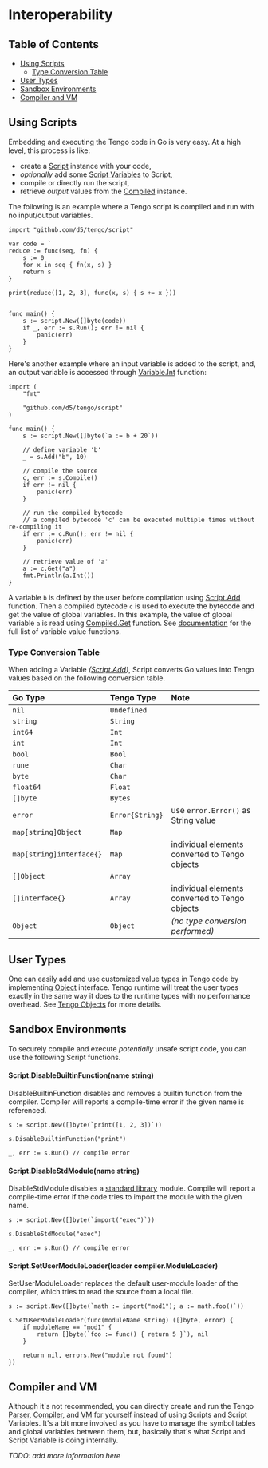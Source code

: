 # Interoperability  

## Table of Contents 

- [Using Scripts](#using-scripts)
  - [Type Conversion Table](#type-conversion-table)
- [User Types](#user-types)
- [Sandbox Environments](#sandbox-environments)
- [Compiler and VM](#compiler-and-vm)

## Using Scripts

Embedding and executing the Tengo code in Go is very easy. At a high level, this process is like:

- create a [Script](https://godoc.org/github.com/d5/tengo/script#Script) instance with your code,
- _optionally_ add some [Script Variables](https://godoc.org/github.com/d5/tengo/script#Variable) to Script,
- compile or directly run the script,
- retrieve _output_ values from the [Compiled](https://godoc.org/github.com/d5/tengo/script#Compiled) instance.

The following is an example where a Tengo script is compiled and run with no input/output variables.

```golang
import "github.com/d5/tengo/script"

var code = `
reduce := func(seq, fn) {
    s := 0
    for x in seq { fn(x, s) }
    return s
}

print(reduce([1, 2, 3], func(x, s) { s += x }))
`

func main() {
    s := script.New([]byte(code))
    if _, err := s.Run(); err != nil {
        panic(err)
    }
}
```

Here's another example where an input variable is added to the script, and, an output variable is accessed through [Variable.Int](https://godoc.org/github.com/d5/tengo/script#Variable.Int) function:

```golang
import (
	"fmt"

	"github.com/d5/tengo/script"
)

func main() {
	s := script.New([]byte(`a := b + 20`))

	// define variable 'b'
	_ = s.Add("b", 10)

	// compile the source
	c, err := s.Compile()
	if err != nil {
		panic(err)
	}

	// run the compiled bytecode
	// a compiled bytecode 'c' can be executed multiple times without re-compiling it
	if err := c.Run(); err != nil {
		panic(err)
	}

	// retrieve value of 'a'
	a := c.Get("a")
	fmt.Println(a.Int())
}
```

A variable `b` is defined by the user before compilation using [Script.Add](https://godoc.org/github.com/d5/tengo/script#Script.Add) function. Then a compiled bytecode `c` is used to execute the bytecode and get the value of global variables. In this example, the value of global variable `a` is read using [Compiled.Get](https://godoc.org/github.com/d5/tengo/script#Compiled.Get) function. See [documentation](https://godoc.org/github.com/d5/tengo/script#Variable) for the full list of variable value functions.

### Type Conversion Table

When adding a Variable _([Script.Add](https://godoc.org/github.com/d5/tengo/script#Script.Add))_, Script converts Go values into Tengo values based on the following conversion table.

| Go Type | Tengo Type | Note |
| :--- | :--- | :--- |
|`nil`|`Undefined`||
|`string`|`String`||
|`int64`|`Int`||
|`int`|`Int`||
|`bool`|`Bool`||
|`rune`|`Char`||
|`byte`|`Char`||
|`float64`|`Float`||
|`[]byte`|`Bytes`||
|`error`|`Error{String}`|use `error.Error()` as String value|
|`map[string]Object`|`Map`||
|`map[string]interface{}`|`Map`|individual elements converted to Tengo objects|
|`[]Object`|`Array`||
|`[]interface{}`|`Array`|individual elements converted to Tengo objects|
|`Object`|`Object`|_(no type conversion performed)_|


## User Types

One can easily add and use customized value types in Tengo code by implementing [Object](https://godoc.org/github.com/d5/tengo/objects#Object) interface. Tengo runtime will treat the user types exactly in the same way it does to the runtime types with no performance overhead. See [Tengo Objects](https://github.com/d5/tengo/blob/master/docs/objects.md) for more details.

## Sandbox Environments

To securely compile and execute _potentially_ unsafe script code, you can use the following Script functions.

#### Script.DisableBuiltinFunction(name string)

DisableBuiltinFunction disables and removes a builtin function from the compiler. Compiler will reports a compile-time error if the given name is referenced.

```golang
s := script.New([]byte(`print([1, 2, 3])`))

s.DisableBuiltinFunction("print") 

_, err := s.Run() // compile error 
```

#### Script.DisableStdModule(name string)

DisableStdModule disables a [standard library](https://github.com/d5/tengo/blob/master/docs/stdlib.md) module. Compile will report a compile-time error if the code tries to import the module with the given name.

```golang
s := script.New([]byte(`import("exec")`))

s.DisableStdModule("exec") 

_, err := s.Run() // compile error 
```

#### Script.SetUserModuleLoader(loader compiler.ModuleLoader)

SetUserModuleLoader replaces the default user-module loader of the compiler, which tries to read the source from a local file.  

```golang
s := script.New([]byte(`math := import("mod1"); a := math.foo()`))
 
s.SetUserModuleLoader(func(moduleName string) ([]byte, error) {
    if moduleName == "mod1" {
        return []byte(`foo := func() { return 5 }`), nil
    }

    return nil, errors.New("module not found")
})
```

## Compiler and VM

Although it's not recommended, you can directly create and run the Tengo [Parser](https://godoc.org/github.com/d5/tengo/compiler/parser#Parser), [Compiler](https://godoc.org/github.com/d5/tengo/compiler#Compiler), and [VM](https://godoc.org/github.com/d5/tengo/runtime#VM) for yourself instead of using Scripts and Script Variables. It's a bit more involved as you have to manage the symbol tables and global variables between them, but, basically that's what Script and Script Variable is doing internally.

_TODO: add more information here_
